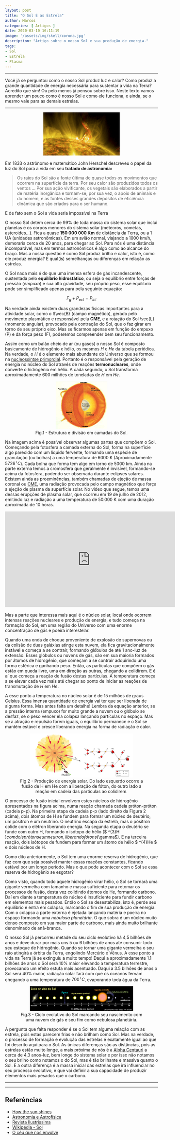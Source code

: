 ```yaml
---
layout: post
title: "O Sol E as Estrela"
author: Marcos
categories: [ Artigos ]
date: 2020-03-10 16:11:19
image: '/assets/img/skell/corona.jpg'
description: "Artigo sobre o nosso Sol e sua produção de energia."
tags:
- Sol
- Estrela
- Plasma
---
```


* * *
Você já se perguntou como o nosso Sol produz luz e calor? Como produz a grande quantidade de energia necessária para sustentar a vida na Terra? Acredito que sim! Ou pelo menos já pensou sobre isso. Neste texto vamos aprender um pouco como é nosso Sol e como ele funciona, e ainda, se o mesmo vale para as demais estrelas.
* * *

<!--[alt text](/assets/img/skell/suneject.gif "Ejeção de massa coronal")-->

<center>
<a href="http://sidereus-nuncius.github.io/"><img alt='Ejeção de massa coronal' width='50%' src='/assets/img/skell/suneject.gif' /></a>
</center>



Em 1833 o astrônomo e matemático John Herschel descreveu o papel da luz do Sol para a vida em seu **tratado de astronomia:** 

> Os raios do Sol são a fonte última de quase todos os movimentos que ocorrem na superfície da terra. Por seu calor são produzidos todos os ventos ... Por sua ação vivificante, os vegetais são elaborados a partir de matéria inorgânica e tornam-se, por sua vez, o apoio de animais e do homem, e as fontes desses grandes depósitos de eficiência dinâmica que são criados para o ser humano.

E de fato sem o Sol a vida seria impossível na Terra

O nosso Sol detém cerca de 99% de toda massa do sistema solar que inclui planetas e os corpos menores do sistema solar (meteoros, cometas, asteroides...). Fica a quase **150 000 000 Km** de distância da Terra, ou a 1 UA (unidades astronômicas). Em um avião normal, viajando a 1000 km/h, demoraria cerca de 20 anos, para chegar ao Sol. Para nós é uma distância incomparável, mas em termos astronômicos é algo como ao alcance do braço. Mas a nossa questão é como Sol produz brilho e calor, isto é, como ele produz energia? E qual(is) semelhanças ou diferenças em relação as estrelas.

O Sol nada mais é do que uma imensa esfera de gás incandescente, sustentada pelo **equilíbrio hidrostático**, ou seja o equilíbrio entre forças de pressão (*empuxo*) e sua alto gravidade, seu próprio peso, esse equilíbrio pode ser simplificado apenas para pela seguinte equação:

$$F_{g} + P_{ext} = P_{int}$$

Na verdade ainda existem duas grandezas fisicas importantes para a atividade solar, como o $\vec{B} (campo magnético), gerado pelo movimento plasmático e responsável pela **CME**, e a rotação do Sol \vec{L} (momento angular), provocado pela contração do Sol, que o faz girar em torno de seu próprio eixo. Mas se ficarmos apenas em função do empuxo (P) e da força peso (F), poderemos compreender bem seu funcionamento.

Assim como um balão cheio de ar (ou gases) o nosso Sol é composto  basicamente de hidrogênio e hélio, os mesmos *H* e *He* da tabela periódica. Na verdade, o *H* é o elemento mais abundante do Universo que se formou na [nucleossíntse primordial](https://en.wikipedia.org/wiki/Big_Bang_nucleosynthesis). Portanto é o responsável pela geração de energia no núcleo do Sol através de reações **termonucleares**, onde converte o hidrogênio em hélio. A cada segundo, o Sol transforma aproximadamente 600 milhões de toneladas de *H* em *He*.

<!--[Alt text](/assets/img/skell/partesol.gif "Estrutura em camadas do Sol")-->

<center>
 <figure>
  <img src="/assets/img/skell/partesol.gif" alt="Trulli" style="width:40%">
  <figcaption>Fig.1 - Estrutura e divisão em camadas do Sol.</figcaption>
</figure>
</center> 

Na imagem acima é possível observar algumas partes que compõem o Sol. Começando pela fotosfera a camada externa do Sol, forma na superfície algo parecido com um líquido fervente, formando uma espécie de granulação (ou bolhas) a uma temperatura de 6000 K (Aproximadamente $5726^{\circ}C$). Cada bolha que forma tem algo em torno de 5000 km. Ainda na parte externa temos a cromosfera que geralmente é invisível, formando-se acima da fotosfera, podendo ser observada durante eclipses solares. Existem ainda as proeminências, também chamadas de ejeção de massa coronal ou [CME](https://svs.gsfc.nasa.gov/cgi-bin/details.cgi?aid=11168), uma radiação provocada pelo campo magnético que força a ejeção de plasma da superfície solar. No video que segue, temos uma dessas erupções de plasma solar, que ocorreu em 19 de julho de 2012, emitindo luz e radiação a uma temperatura de 50.000 K com uma duração aproximada de 10 horas.


<center>
<iframe width="560" height="315" src="https://www.youtube.com/embed/HFT7ATLQQx8" frameborder="0" allow="accelerometer; autoplay; encrypted-media; gyroscope; picture-in-picture" allowfullscreen></iframe>
</center>


Mas a parte que interessa mais aqui é o núcleo solar, local onde ocorrem intensas reações nucleares e produção de energia, e tudo começa na formação do Sol, em uma região do Universo com uma enorme concentração de gás e poeira interestelar. 

Quando uma onda de choque proveniente de explosão de supernovas ou da colisão de duas galáxias atinge esta nuvem, ela fica gravitacionalmente instável e começa a se contrair, formando glóbulos de até 1 ano-luz de extensão. Esses glóbulos ou nuvens de gás, são em sua maioria formados por átomos de hidrogênio, que começam a se contrair adquirindo uma forma esférica e ganhando peso. Então, as partículas que compõem o gás estão em queda livre, uma em direção as outras, chegando a colidirem. E é aí que começa a reação de fusão destas partículas. A temperatura começa a se elevar cada vez mais até chegar ao ponto de iniciar as reações de transmutação de *H* em *He*.

A esse ponto a temperatura no núcleo solar é de 15 milhões de graus Celsius. Essa imensa quantidade de energia vai ter que ser liberada de alguma forma. Mas antes falta um detalhe! Lembra da equação anterior, se a pressão interna (empuxo) for muito grande a nuvem ou o glóbulo se desfaz, se o peso vencer ela colapsa lançando partículas no espaço. Mas se a atração e repulsão forem iguais, o equilíbrio permanece e o Sol se mantém estável e cresce liberando energia na forma de radiação e calor. 

<!--<center>
<a href="http://sidereus-nuncius.github.io/"><img alt='cadeia pp' width='80%' src='/assets/img/skell/cadeiapp.png' /></a>
</center>-->

<center>
 <figure>
  <img src="/assets/img/skell/cadeiapp.png" alt="imagem" style="width:80%">
  <figcaption>Fig.2 - Produção de energia solar. Do lado esquerdo ocorre a fusão de H em He com a liberação de fóton, do outro lado a reação em cadeia das partículas ao colidirem.</figcaption>
</figure>
</center> 

O processo de fusão inicial envolvem estes núcleos de hidrogênio apresentados na figura acima, numa reação chamada cadeia próton-próton (cadeia p-p). Na primeira etapa da cadeia p-p (lado direito da Figura 2 acima), dois átomos de H se fundem para formar um núcleo de deutério, um pósitron e um neutrino. O neutrino escapa da estrela, mas o pósitron colide com o elétron liberando energia. Na segunda etapa o deutério se funde com outro H, formando o isótopo de hélio ($ ^{3}H $) com dois prótons e um neutron, liberando fótons ($\gamma$). E na terceira reação, dois isótopos de fundem para formar um átomo de hélio $ ^{4}He $ e dois núcleos de H.

Como dito anteriormente, o Sol tem uma enorme reserva de hidrogênio, que faz com que seja possível manter essas reações constantes, ficando estável por um longo período. Mas o que pode acontecer com o Sol se essa reserva de hidrogênio se esgotar?

Como visto, quando todo aquele hidrogênio virar hélio, o Sol se tornará uma gigante vermelha com tamanho e massa suficiente para retomar os processos de fusão, desta vez colidindo átomos de He, formando carbono. Daí em diante a temperatura do núcleo é insuficiente para fundir carbono em elementos mais pesados. Então o Sol se desestabiliza, isto é, perde seu equilíbrio e entra em colapso, marcando o fim de sua produção de energia. Com o colapso a parte externa é ejetada lançando matéria e poeira no espaço formando uma *nebulosa planetária*. O que sobra é um núcleo muito denso composto em sua maior parte de carbono, mais ainda muito brilhante denominado de anã-branca.

O nosso Sol já percorreu metade do seu ciclo evolutivo há 4,5 bilhões de anos e deve durar por mais uns 5 ou 6 bilhões de anos até consumir todo seu estoque de hidrogênio. Quando se tornar uma gigante vermelha o seu raio atingirá a órbita da Terra, engolindo Mercúrio e Vênus. A esse ponto a vida na Terra já se extinguiu a muito tempo! Daqui a aproximadamente 1.1 bilhões de anos o Sol será $10\%$ maior elevando a temperatura terrestre, provocando um efeito estufa mais acentuado. Daqui a 3.5 bilhões de anos o Sol será $40\%$ maior, radiação solar fará com que os oceanos fervam chegando a uma temperatura de $700^\circ C$, evaporando toda água da Terra.

<center>
 <figure>
  <img src="/assets/img/skell/vidasol.png" alt="imagem" style="width:80%">
  <figcaption>Fig.3 - Ciclo evolutivo do Sol marcando seu nascimento com uma nuvem de gás e seu fim como nebulosa planetária.</figcaption>
</figure>
</center> 

A pergunta que falta responder é se o Sol tem alguma relação com as estrela, pois estas parecem frias e não brilham como Sol. Mas na verdade, o processo de formação e evolução das estrelas é exatamente igual ao que foi descrito aqui para o Sol. As únicas diferenças são as distâncias, pois as estrelas estão muito longe, a mais próxima de nós é a [Alpha Centauri](https://pt.wikipedia.org/wiki/Alpha_Centauri) a cerca de 4,3 anos-luz, bem longe do sistema solar e por isso não notamos o seu brilho como notamos o do Sol, mas é tão brilhante e massiva quanto o Sol. E a outra diferença é a massa inicial das estrelas que irá influenciar no seu processo evolutivo, e que vai definir a sua capacidade de produzir elementos mais pesados que o carbono.




----
----
## Referências

* [How the sun shines](https://www.nobelprize.org/prizes/themes/how-the-sun-shines-2)
* [Astronomia e Astrofísica](http://astro.if.ufrgs.br/escala/escala.htm)
* [Revista Ilustríssima](https://portal.cbpf.br/downloads/divulgacao-cientifica/livros/Ilustrissima-fisica.pdf)
* [Wikipédia - Sol](https://pt.wikipedia.org/wiki/Sol)
* [O céu que nos envolve](http://www.astro.iag.usp.br/OCeuQueNosEnvolve.pdf)
